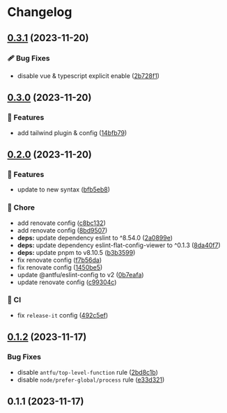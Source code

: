 # Changelog

## [0.3.1](https://github.com/stefanobartoletti/eslint-config/compare/0.3.0...0.3.1) (2023-11-20)


### 🩹 Bug Fixes

* disable vue & typescript explicit enable ([2b728f1](https://github.com/stefanobartoletti/eslint-config/commit/2b728f1d6521d95732a430f241990869eb9a9012))

## [0.3.0](https://github.com/stefanobartoletti/eslint-config/compare/0.2.0...0.3.0) (2023-11-20)


### 🚀 Features

* add tailwind plugin & config ([14bfb79](https://github.com/stefanobartoletti/eslint-config/commit/14bfb79adaf51d8aa40c232d3439f3a46e3dc4c3))

## [0.2.0](https://github.com/stefanobartoletti/eslint-config/compare/0.1.2...0.2.0) (2023-11-20)


### 🚀 Features

* update to new syntax ([bfb5eb8](https://github.com/stefanobartoletti/eslint-config/commit/bfb5eb80e0b205c91e6a9bac63bec2ada8dd479a))


### 🏡 Chore

* add renovate config ([c8bc132](https://github.com/stefanobartoletti/eslint-config/commit/c8bc132e7213626b2b361e838bd012d01adae905))
* add renovate config ([8bd9507](https://github.com/stefanobartoletti/eslint-config/commit/8bd950759e6746929aaee0852416f4cd3f11d1d5))
* **deps:** update dependency eslint to ^8.54.0 ([2a0899e](https://github.com/stefanobartoletti/eslint-config/commit/2a0899e41762fa69f8dae0e1ed382b9a371f94f0))
* **deps:** update dependency eslint-flat-config-viewer to ^0.1.3 ([8da40f7](https://github.com/stefanobartoletti/eslint-config/commit/8da40f7af82c78bfb461cd75f798bc41a3b7248f))
* **deps:** update pnpm to v8.10.5 ([b3b3599](https://github.com/stefanobartoletti/eslint-config/commit/b3b3599fc2bf64133fe217d81b2c737097f1aa3f))
* fix renovate config ([f7b56da](https://github.com/stefanobartoletti/eslint-config/commit/f7b56da3e13ce13c463dab094c07cc86c4ae61b5))
* fix renovate config ([1450be5](https://github.com/stefanobartoletti/eslint-config/commit/1450be59760bea93ea6869a9c53676e46c78ff27))
* update @antfu/eslint-config to v2 ([0b7eafa](https://github.com/stefanobartoletti/eslint-config/commit/0b7eafaf44125fc6e2c29d5f43d2098d46556693))
* update renovate config ([c99304c](https://github.com/stefanobartoletti/eslint-config/commit/c99304ca88c5f2fee0bf199c1a5addc549a741c8))


### 🤖 CI

* fix `release-it` config ([492c5ef](https://github.com/stefanobartoletti/eslint-config/commit/492c5ef6b5f0f170dc2ed388b46e105a58512032))

## [0.1.2](https://github.com/stefanobartoletti/eslint-config/compare/0.1.1...0.1.2) (2023-11-17)


### Bug Fixes

* disable `antfu/top-level-function` rule ([2bd8c1b](https://github.com/stefanobartoletti/eslint-config/commit/2bd8c1b15983818b28ddafe3dbbbaff5fda63ae1))
* disable `node/prefer-global/process` rule ([e33d321](https://github.com/stefanobartoletti/eslint-config/commit/e33d3213bb674e513e7608f3eebc2951a1a2f2d3))

## 0.1.1 (2023-11-17)
